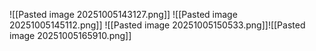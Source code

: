 ![[Pasted image 20251005143127.png]]
![[Pasted image 20251005145112.png]]
![[Pasted image 20251005150533.png]]![[Pasted image 20251005165910.png]]